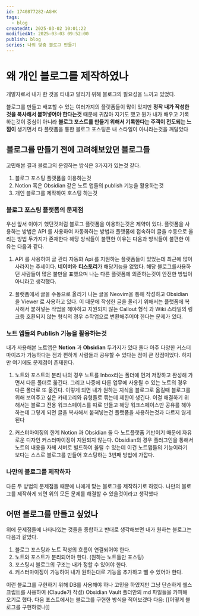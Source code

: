 ```yaml
---
id: 1740877282-AGHK
tags:
  - blog
createdAt: 2025-03-02 10:01:22
modifiedAt: 2025-03-03 09:52:00
publish: blog
series: 나의 맞춤 블로그 만들기
---
```


# 왜 개인 블로그를 제작하였나

개발자로서 내가 한 것을 티내고 알리기 위해 블로그의 필요성을 느끼고 있었다.

블로그를 만들고 배포할 수 있는 여러가지의 플랫폼들이 많이 있지만
**정작 내가 작성한것을 복사해서 붙혀넣어야 한다는것** 때문에 귀찮아 지기도 했고 뭔가 내가 배우고 기록하는것이 중심이 아니라 **블로그 포스트를 만들기 위해서 기록한다는 주객이 전도되는 느낌이** 생기면서 타 플랫폼을 통한 블로그 포스팅은 내 스타일이 아니라는것을 깨달았다

## 블로그를 만들기 전에 고려해보았던 블로그들

고민해본 결과 블로그의 운영하는 방식은 3가지가 있는것 같다.

1. 블로그 포스팅 플랫폼을 이용하는것
2. Notion 혹은 Obsidian 같은 노트 앱들의 publish 기능을 활용하는것
3. 개인 블로그를 제작하여 호스팅 하는것

### 블로그 포스팅 플랫폼의 문제점

우선 앞서 이야기 했던것처럼 블로그 플랫폼을 이용하는것은 제약이 있다.
플랫폼을 사용하는 방법은 API 를 사용하여 자동화하는 방법과 플랫폼에 접속하여 글을 수동으로 올리는 방법 두가지가 존재한다 해당 방식들이 불편한 이유는 다음과 방식들이 불편한 이유는 다음과 같다.

1. API 를 사용하여 글 관리 자동화
   Api 를 지원하는 플랫폼들이 있었는데 최근에 많이 사라지는 추세이다.
   **네이버**와 **티스토리**가 해당기능을 없앴다.
   해당 블로그를사용하던 사람들이 많은 불만을 표했으며 나는 다른 플랫폼에 의존하는것이 안전한 방법이 아니라고 생각했다.

2. 플랫폼에서 글을 수동으로 올리기
   나는 글을 Neovim을 통해 작성하고 Obsidian 을 Viewer 로 사용하고 있다. 이 때문에 작성한 글을 올리기 위해서는 플랫폼에 복사해서 붙혀넣는 작업을 해야하고 지원되지 않는 Callout 형식 과 Wiki 스타일의 링크등 호환되지 않는 형식의 경우 수작업으로 변환해주어야 한다는 문제가 있다.

### 노트 앱들의 Publish 기능을 활용하는것

내가 사용해본 노트앱은 **Notion** 과 **Obsidian** 두가지가 있다
둘다 아주 다양한 커스터마이즈가 가능하다는 점과 편하게 사람들과 공유할 수 있다는 점이 큰 장점이었다. 하지만 여기에도 문제점이 존재한다.

1. 노트와 포스트의 분리
   나의 경우 노트를 Inbox라는 폴더에 먼저 저장하고 완성해 가면서 다른 폴더로 옮긴다.
   그리고 나중에 다른 업무에 사용될 수 있는 노트의 경우 다른 폴더로 또 옮긴다.
   이렇게 되면 내가 원하는 지식을 블로그로 옮길때 블로그를 위해 보여주고 싶은 카테고리와 유형들로 묶는데 제한이 생긴다. 이걸 해결하기 위해서는 블로그 전용 워크스페이스를 따로 만들고 해당 워크스페이스만 공유를 해야 하는데 그렇게 되면 글을 복사해서 붙혀넣는건 플랫폼을 사용하는것과 다르지 않게 된다

2. 커스터마이징의 한계
   Notion 과 Obsidian 둘 다 노트플랫폼 기반이기 때문에 자유로운 디자인 커스터마이징이 지원되지 않는다. Obsidian의 경우 플러그인을 통해서 노트의 내용을 자체 서버로 빌드하여 올릴 수 있는데 이건 노트앱들의 기능이라기 보다는 스스로 블로그를 만들어 호스팅하는 3번째 방법에 가깝다.

### 나만의 블로그를 제작하자

다른 두 방법의 문제점들 때문에 나에게 맞는 블로그를 제작하기로 하였다.
나만의 블로그를 제작하게 되면 위의 모든 문제를 해결할 수 있을것이라고 생각했다

## 어떤 블로그를 만들고 싶었나

위에 문제점들에 나타나있는 것들을 종합하고 반대로 생각해보면 내가 원하는 블로그는 다음과 같았다.

1. 블로그 포스팅과 노트 작성의 흐름이 연결되어야 한다.
2. 노트와 포스트가 분리되어야 한다. (원하는 노트들만 포스팅)
3. 포스팅시 블로그의 구조는 내가 정할 수 있어야 한다.
4. 커스터마이징이 가능하여 내가 원하는대로 기능을 추가하고 뺄 수 있어야 한다.

이런 블로그를 구현하기 위해 DB를 사용해야 하나 고민을 하였지만 그냥 단순하게 쉘스크립트를 사용하여 (Claude가 작성) Obsidian Vault 폴더안의 md 파일들을 카피해 오기로 했다.
다음 포스트에서는 블로그를 구현한 방식을 적어보겠다
다음: [[어떻게 블로그를 구현하였나]]
